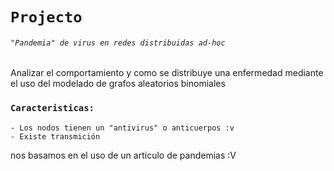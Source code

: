 

# `Projecto`

###### `"Pandemia" de virus en redes distribuidas ad-hoc`
Analizar el comportamiento y como se distribuye una enfermedad
mediante el uso del modelado de grafos aleatorios binomiales

### `Caracteristicas:`

    - Los nodos tienen un "antivirus" o anticuerpos :v
    - Existe transmición
    
nos basamos en el uso de un articulo de pandemias :V